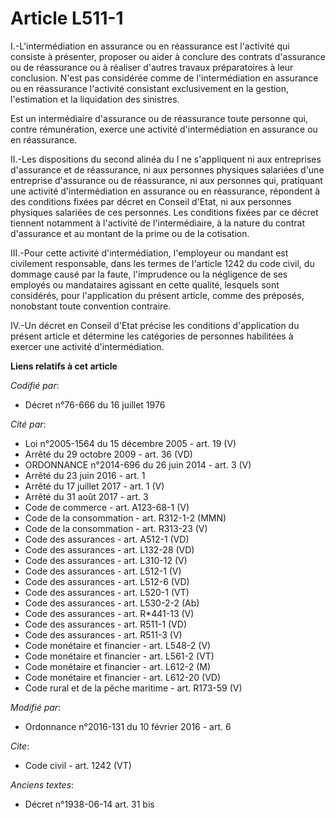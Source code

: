 # Article L511-1

I.-L'intermédiation en assurance ou en réassurance est l'activité qui consiste à présenter, proposer ou aider à conclure des
contrats d'assurance ou de réassurance ou à réaliser d'autres travaux préparatoires à leur conclusion. N'est pas considérée
comme de l'intermédiation en assurance ou en réassurance l'activité consistant exclusivement en la gestion, l'estimation et
la liquidation des sinistres. 

Est un intermédiaire d'assurance ou de réassurance toute personne qui, contre rémunération, exerce une activité
d'intermédiation en assurance ou en réassurance. 

II.-Les dispositions du second alinéa du I ne s'appliquent ni aux entreprises d'assurance et de réassurance, ni aux personnes
physiques salariées d'une entreprise d'assurance ou de réassurance, ni aux personnes qui, pratiquant une activité
d'intermédiation en assurance ou en réassurance, répondent à des conditions fixées par décret en Conseil d'Etat, ni aux
personnes physiques salariées de ces personnes. Les conditions fixées par ce décret tiennent notamment à l'activité de
l'intermédiaire, à la nature du contrat d'assurance et au montant de la prime ou de la cotisation. 

III.-Pour cette activité d'intermédiation, l'employeur ou mandant est civilement responsable, dans les termes de l'article
1242 du code civil, du dommage causé par la faute, l'imprudence ou la négligence de ses employés ou mandataires agissant en
cette qualité, lesquels sont considérés, pour l'application du présent article, comme des préposés, nonobstant toute
convention contraire. 

IV.-Un décret en Conseil d'Etat précise les conditions d'application du présent article et détermine les catégories de
personnes habilitées à exercer une activité d'intermédiation.

**Liens relatifs à cet article**

_Codifié par_:

  - Décret n°76-666 du 16 juillet 1976

_Cité par_:

  - Loi n°2005-1564 du 15 décembre 2005 - art. 19 (V)
  - Arrêté du 29 octobre 2009 - art. 36 (VD)
  - ORDONNANCE n°2014-696 du 26 juin 2014 - art. 3 (V)
  - Arrêté du 23 juin 2016 - art. 1
  - Arrêté du 17 juillet 2017 - art. 1 (V)
  - Arrêté du 31 août 2017 - art. 3
  - Code de commerce - art. A123-68-1 (V)
  - Code de la consommation - art. R312-1-2 (MMN)
  - Code de la consommation - art. R313-23 (V)
  - Code des assurances - art. A512-1 (VD)
  - Code des assurances - art. L132-28 (VD)
  - Code des assurances - art. L310-12 (V)
  - Code des assurances - art. L512-1 (V)
  - Code des assurances - art. L512-6 (VD)
  - Code des assurances - art. L520-1 (VT)
  - Code des assurances - art. L530-2-2 (Ab)
  - Code des assurances - art. R*441-13 (V)
  - Code des assurances - art. R511-1 (VD)
  - Code des assurances - art. R511-3 (V)
  - Code monétaire et financier - art. L548-2 (V)
  - Code monétaire et financier - art. L561-2 (VT)
  - Code monétaire et financier - art. L612-2 (M)
  - Code monétaire et financier - art. L612-20 (VD)
  - Code rural et de la pêche maritime - art. R173-59 (V)

_Modifié par_:

  - Ordonnance n°2016-131 du 10 février 2016 - art. 6

_Cite_:

  - Code civil - art. 1242 (VT)

_Anciens textes_:

  - Décret n°1938-06-14 art. 31 bis
